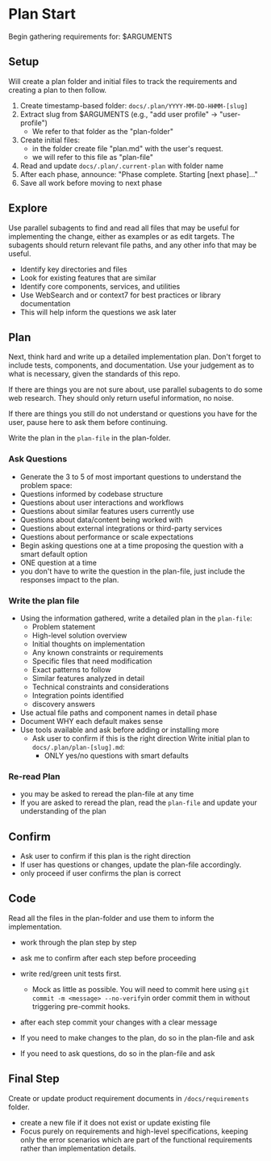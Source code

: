 # Plan Start

Begin gathering requirements for: $ARGUMENTS

## Setup

Will create a plan folder and initial files to track the requirements and creating a plan to then follow.

1. Create timestamp-based folder: `docs/.plan/YYYY-MM-DD-HHMM-[slug]`
2. Extract slug from $ARGUMENTS (e.g., "add user profile" → "user-profile")
    - We refer to that folder as the "plan-folder"
3. Create initial files:
   - in the folder create file "plan.md" with the user's request.
   - we will refer to this file as "plan-file"
4. Read and update `docs/.plan/.current-plan` with folder name
5. After each phase, announce: "Phase complete. Starting [next phase]..."
6. Save all work before moving to next phase

## Explore

Use parallel subagents to find and read all files that may be useful for implementing the change, either as examples or as edit targets. The subagents should return relevant file paths, and any other info that may be useful.

- Identify key directories and files
- Look for existing features that are similar
- Identify core components, services, and utilities
- Use WebSearch and or context7 for best practices or library documentation
- This will help inform the questions we ask later

## Plan

Next, think hard and write up a detailed implementation plan. Don't forget to include tests, components, and documentation. Use your judgement as to what is necessary, given the standards of this repo.

If there are things you are not sure about, use parallel subagents to do some web research. They should only return useful information, no noise.

If there are things you still do not understand or questions you have for the user, pause here to ask them before continuing.

Write the plan in the `plan-file` in the plan-folder.

### Ask Questions

- Generate the 3 to 5 of most important questions to understand the problem space:
- Questions informed by codebase structure
- Questions about user interactions and workflows
- Questions about similar features users currently use
- Questions about data/content being worked with
- Questions about external integrations or third-party services
- Questions about performance or scale expectations
- Begin asking questions one at a time proposing the question with a smart default option
- ONE question at a time
- you don't have to write the question in the plan-file, just include the responses impact to the plan.

### Write the plan file

- Using the information gathered, write a detailed plan in the `plan-file`:
  - Problem statement
  - High-level solution overview
  - Initial thoughts on implementation
  - Any known constraints or requirements
  - Specific files that need modification
  - Exact patterns to follow
  - Similar features analyzed in detail
  - Technical constraints and considerations
  - Integration points identified
  - discovery answers
- Use actual file paths and component names in detail phase
- Document WHY each default makes sense
- Use tools available and ask before adding or installing more
  - Ask user to confirm if this is the right direction
Write initial plan to `docs/.plan/plan-[slug].md`:
    - ONLY yes/no questions with smart defaults

### Re-read Plan

- you may be asked to reread the plan-file at any time
- If you are asked to reread the plan, read the `plan-file` and update your understanding of the plan

## Confirm

- Ask user to confirm if this plan is the right direction
- If user has questions or changes, update the plan-file accordingly.
- only proceed if user confirms the plan is correct

## Code

Read all the files in the plan-folder and use them to inform the implementation.

- work through the plan step by step
- ask me to confirm after each step before proceeding
- write red/green unit tests first.
  - Mock as little as possible. You will need to commit here using `git commit -m <message> --no-verify`in order commit them in without triggering pre-commit hooks.

- after each step commit your changes with a clear message
- If you need to make changes to the plan, do so in the plan-file and ask
- If you need to ask questions, do so in the plan-file and ask

## Final Step

Create or update product requirement documents in `/docs/requirements` folder.

- create a new file if it does not exist or update existing file
- Focus purely on requirements and high-level specifications, keeping only the error scenarios which are part of the functional requirements rather than implementation details.
